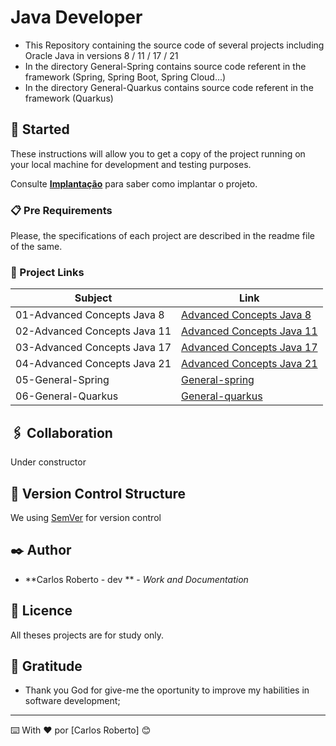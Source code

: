 # Java Developer

  - This Repository containing the source code of several projects including Oracle Java in versions 8 / 11 / 17 / 21
  - In the directory General-Spring contains source code referent in the framework (Spring, Spring Boot, Spring Cloud...)
  - In the directory General-Quarkus contains source code referent in the framework (Quarkus)

## 🚀 Started

  These instructions will allow you to get a copy of the project running on your local machine for development and testing purposes.

Consulte **[Implantação](#-implanta%C3%A7%C3%A3o)** para saber como implantar o projeto.

### 📋 Pre Requirements

   Please, the specifications of each project are described in the readme file of the same.

### 🔧 Project Links

| Subject                      | Link                                                                                                           |
| ----------------------       | -------------------------------------------------------------------------------------------------------------- |
| 01-Advanced Concepts Java 8  | [Advanced Concepts Java 8](https://github.com/CarlosRobertoMedeiros/repo-java-developer/tree/main/Java%208/advanced-techniques-java-8)    |
| 02-Advanced Concepts Java 11 | [Advanced Concepts Java 11](https://github.com/CarlosRobertoMedeiros/repo-kotlin-developer-/tree/master/fundamentos/fundamentos-gerais) |
| 03-Advanced Concepts Java 17 | [Advanced Concepts Java 17](https://github.com/CarlosRobertoMedeiros/repo-kotlin-developer-/tree/master/fundamentos/fundamentos-gerais) |
| 04-Advanced Concepts Java 21 | [Advanced Concepts Java 21](https://github.com/CarlosRobertoMedeiros/repo-kotlin-developer-/tree/master/fundamentos/fundamentos-gerais) |
| 05-General-Spring            | [General-spring](https://github.com/CarlosRobertoMedeiros/repo-java-developer/tree/main/general-spring)| 
| 06-General-Quarkus           | [General-quarkus](https://github.com/CarlosRobertoMedeiros/repo-java-developer/tree/main/general-spring)| 


  
## 🖇️ Collaboration

  Under constructor

## 📌 Version Control Structure

We using [SemVer](http://semver.org/) for version control

## ✒️ Author

* **Carlos Roberto - dev ** - *Work and Documentation*

## 📄 Licence

   All theses projects are for study only.

## 🎁 Gratitude

* Thank you God for give-me the oportunity to improve my habilities in software development;
---
⌨️ With ❤️ por [Carlos Roberto] 😊
